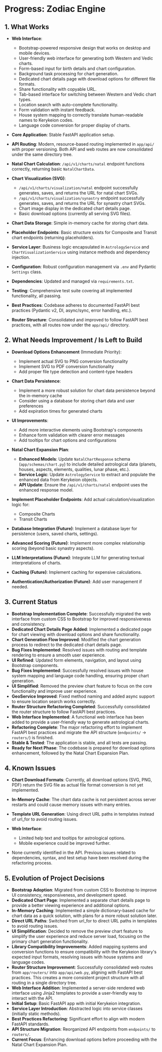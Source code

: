 # Progress: Zodiac Engine

## 1. What Works

- **Web Interface**: 
  - Bootstrap-powered responsive design that works on desktop and mobile devices.
  - User-friendly web interface for generating both Western and Vedic charts.
  - Form-based input for birth details and chart configuration.
  - Background task processing for chart generation.
  - Dedicated chart details page with download options for different file formats.
  - Share functionality with copyable URL.
  - Tab-based interface for switching between Western and Vedic chart types.
  - Location search with auto-complete functionality.
  - Form validation with instant feedback.
  - House system mapping to correctly translate human-readable names to Kerykeion codes.
  - Language code conversion for proper display of charts.
  
- **Core Application**: Stable FastAPI application setup.
- **API Routing**: Modern, resource-based routing implemented in `app/api/` with proper versioning. Both API and web routes are now consolidated under the same directory tree.
- **Natal Chart Calculation**: `/api/v1/charts/natal` endpoint functions correctly, returning basic `NatalChartData`.
- **Chart Visualization (SVG)**:
  - `/api/v1/charts/visualization/natal` endpoint successfully generates, saves, and returns the URL for natal chart SVGs.
  - `/api/v1/charts/visualization/synastry` endpoint successfully generates, saves, and returns the URL for synastry chart SVGs.
  - Chart image display in the dedicated chart details page.
  - Basic download options (currently all serving SVG files).
- **Chart Data Storage**: Simple in-memory cache for storing chart data.
- **Placeholder Endpoints**: Basic structure exists for Composite and Transit chart endpoints (returning placeholders).
- **Service Layer**: Business logic encapsulated in `AstrologyService` and `ChartVisualizationService` using instance methods and dependency injection.
- **Configuration**: Robust configuration management via `.env` and Pydantic `Settings` class.
- **Dependencies**: Updated and managed via `requirements.txt`.
- **Testing**: Comprehensive test suite covering all implemented functionality, all passing.
- **Best Practices**: Codebase adheres to documented FastAPI best practices (Pydantic v2, DI, async/sync, error handling, etc.).
- **Router Structure**: Consolidated and improved to follow FastAPI best practices, with all routes now under the `app/api/` directory.

## 2. What Needs Improvement / Is Left to Build

- **Download Options Enhancement** (Immediate Priority):
  - Implement actual SVG to PNG conversion functionality
  - Implement SVG to PDF conversion functionality
  - Add proper file type detection and content-type headers

- **Chart Data Persistence**:
  - Implement a more robust solution for chart data persistence beyond the in-memory cache
  - Consider using a database for storing chart data and user preferences
  - Add expiration times for generated charts

- **UI Improvements**:
  - Add more interactive elements using Bootstrap's components
  - Enhance form validation with clearer error messages
  - Add tooltips for chart options and configurations

- **Natal Chart Expansion Plan**:
  - **Enhanced Models**: Update `NatalChartResponse` schema (`app/schemas/chart.py`) to include detailed astrological data (planets, houses, aspects, elements, qualities, lunar phase, etc.).
  - **Service Logic**: Update `AstrologyService` to extract and populate the enhanced data from Kerykeion objects.
  - **API Update**: Ensure the `/api/v1/charts/natal` endpoint uses the enhanced response model.
- **Implement Placeholder Endpoints**: Add actual calculation/visualization logic for:
  - Composite Charts
  - Transit Charts
- **Database Integration (Future)**: Implement a database layer for persistence (users, saved charts, settings).
- **Advanced Scoring (Future)**: Implement more complex relationship scoring (beyond basic synastry aspects).
- **LLM Interpretations (Future)**: Integrate LLM for generating textual interpretations of charts.
- **Caching (Future)**: Implement caching for expensive calculations.
- **Authentication/Authorization (Future)**: Add user management if needed.

## 3. Current Status

- **Bootstrap Implementation Complete**: Successfully migrated the web interface from custom CSS to Bootstrap for improved responsiveness and consistency.
- **Dedicated Chart Details Page Added**: Implemented a dedicated page for chart viewing with download options and share functionality.
- **Chart Generation Flow Improved**: Modified the chart generation process to redirect to the dedicated chart details page.
- **Bug Fixes Implemented**: Resolved issues with routing and template rendering to ensure a smooth user experience.
- **UI Refined**: Updated form elements, navigation, and layout using Bootstrap components.
- **Bug Fixes Implemented**: Successfully resolved issues with house system mapping and language code handling, ensuring proper chart generation.
- **UI Simplified**: Removed the preview chart feature to focus on the core functionality and improve user experience.
- **GeoService Improved**: Fixed method naming and added async support to ensure location search works correctly.
- **Router Structure Refactoring Completed**: Successfully consolidated the router structure to follow FastAPI best practices.
- **Web Interface Implemented**: A functional web interface has been added to provide a user-friendly way to generate astrological charts.
- **Refactoring Complete**: The major refactoring effort to implement FastAPI best practices and migrate the API structure (`endpoints/` -> `routers/`) is finished.
- **Stable & Tested**: The application is stable, and all tests are passing.
- **Ready for Next Phase**: The codebase is prepared for download options enhancement, followed by the Natal Chart Expansion Plan.

## 4. Known Issues

- **Chart Download Formats**: Currently, all download options (SVG, PNG, PDF) return the SVG file as actual file format conversion is not yet implemented.
- **In-Memory Cache**: The chart data cache is not persistent across server restarts and could cause memory issues with many entries.
- **Template URL Generation**: Using direct URL paths in templates instead of url_for to avoid routing issues.
- **Web Interface**: 
  - Limited help text and tooltips for astrological options.
  - Mobile experience could be improved further.
  
- None currently identified in the API. Previous issues related to dependencies, syntax, and test setup have been resolved during the refactoring process.

## 5. Evolution of Project Decisions

- **Bootstrap Adoption**: Migrated from custom CSS to Bootstrap to improve UI consistency, responsiveness, and development speed.
- **Dedicated Chart Page**: Implemented a separate chart details page to provide a better viewing experience and additional options.
- **In-Memory Caching**: Implemented a simple dictionary-based cache for chart data as a quick solution, with plans for a more robust solution later.
- **Direct URL Paths**: Switched from url_for to direct URL paths in templates to avoid routing issues.
- **UI Simplification**: Decided to remove the preview chart feature to simplify the user experience and reduce server load, focusing on the primary chart generation functionality.
- **Library Compatibility Improvements**: Added mapping systems and conversion functions to ensure compatibility with the Kerykeion library's expected input formats, resolving issues with house systems and language codes.
- **Router Structure Improvement**: Successfully consolidated web routes from `app/routers/` into `app/api/web.py`, aligning with FastAPI best practices. This creates a more consistent project structure with all routing in a single directory tree.
- **Web Interface Addition**: Implemented a server-side rendered web interface using Jinja2 templates to provide a user-friendly way to interact with the API.
- **Initial Setup**: Basic FastAPI app with initial Kerykeion integration.
- **Service Layer Introduction**: Abstracted logic into service classes (initially static methods).
- **Best Practices Refactoring**: Significant effort to align with modern FastAPI standards.
- **API Structure Migration**: Reorganized API endpoints from `endpoints/` to `routers/`.
- **Current Focus**: Enhancing download options before proceeding with the Natal Chart Expansion Plan. 